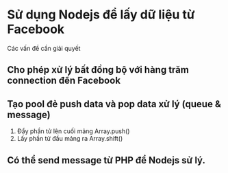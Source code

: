 # Sử dụng Nodejs để lấy dữ liệu từ Facebook

Các vấn đề cần giải quyết

## Cho phép xử lý bất đồng bộ với hàng trăm connection đến Facebook
## Tạo pool đẻ push data và pop data xử lý (queue & message)
1. Đẩy phần tử lên cuối mảng
Array.push()
2. Lấy phần tử đầu mảng ra
Array.shift()
## Có thể send message từ PHP để Nodejs sử lý.
